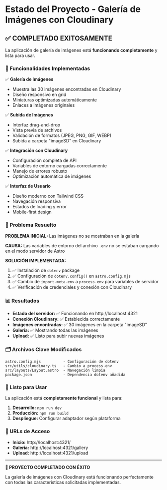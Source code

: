 # Estado del Proyecto - Galería de Imágenes con Cloudinary

## ✅ COMPLETADO EXITOSAMENTE

La aplicación de galería de imágenes está **funcionando completamente** y lista
para usar.

### 🎯 Funcionalidades Implementadas

✅ **Galería de Imágenes**

- Muestra las 30 imágenes encontradas en Cloudinary
- Diseño responsivo en grid
- Miniaturas optimizadas automáticamente
- Enlaces a imágenes originales

✅ **Subida de Imágenes**

- Interfaz drag-and-drop
- Vista previa de archivos
- Validación de formatos (JPEG, PNG, GIF, WEBP)
- Subida a carpeta "imageSD" en Cloudinary

✅ **Integración con Cloudinary**

- Configuración completa de API
- Variables de entorno cargadas correctamente
- Manejo de errores robusto
- Optimización automática de imágenes

✅ **Interfaz de Usuario**

- Diseño moderno con Tailwind CSS
- Navegación responsiva
- Estados de loading y error
- Mobile-first design

### 🔧 Problema Resuelto

**PROBLEMA INICIAL:** Las imágenes no se mostraban en la galería

**CAUSA:** Las variables de entorno del archivo `.env` no se estaban cargando en
el modo servidor de Astro

**SOLUCIÓN IMPLEMENTADA:**

1. ✅ Instalación de `dotenv` package
2. ✅ Configuración de `dotenv.config()` en `astro.config.mjs`
3. ✅ Cambio de `import.meta.env` a `process.env` para variables de servidor
4. ✅ Verificación de credenciales y conexión con Cloudinary

### 📊 Resultados

- **Estado del servidor:** ✅ Funcionando en http://localhost:4321
- **Conexión Cloudinary:** ✅ Establecida correctamente
- **Imágenes encontradas:** ✅ 30 imágenes en la carpeta "imageSD"
- **Galería:** ✅ Mostrando todas las imágenes
- **Upload:** ✅ Listo para subir nuevas imágenes

### 🗂️ Archivos Clave Modificados

```
astro.config.mjs          - Configuración de dotenv
src/utils/cloudinary.ts   - Cambio a process.env
src/layouts/Layout.astro  - Navegación limpia
package.json              - Dependencia dotenv añadida
```

### 🚀 Listo para Usar

La aplicación está **completamente funcional** y lista para:

1. **Desarrollo:** `npm run dev`
2. **Producción:** `npm run build`
3. **Despliegue:** Configurar adaptador según plataforma

### 📱 URLs de Acceso

- **Inicio:** http://localhost:4321/
- **Galería:** http://localhost:4321/gallery
- **Upload:** http://localhost:4321/upload

---

**🎉 PROYECTO COMPLETADO CON ÉXITO**

La galería de imágenes con Cloudinary está funcionando perfectamente con todas
las características solicitadas implementadas.
